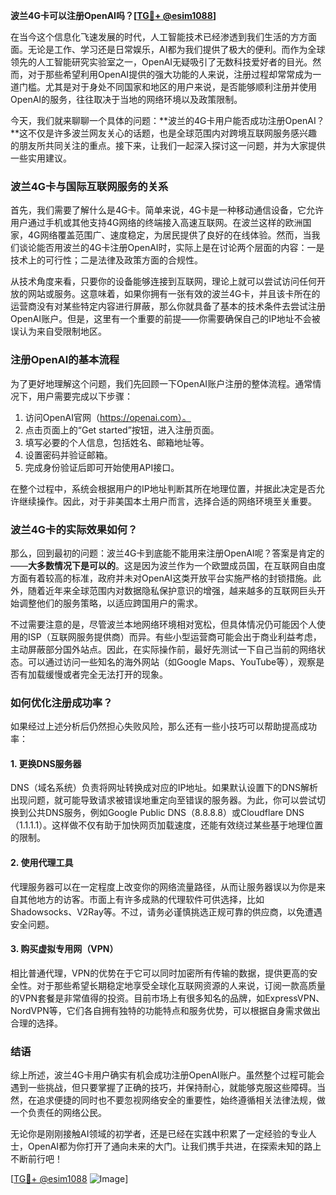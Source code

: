 **波兰4G卡可以注册OpenAI吗？[[TG💪+ @esim1088](https://t.me/s/esim1088)]**

在当今这个信息化飞速发展的时代，人工智能技术已经渗透到我们生活的方方面面。无论是工作、学习还是日常娱乐，AI都为我们提供了极大的便利。而作为全球领先的人工智能研究实验室之一，OpenAI无疑吸引了无数科技爱好者的目光。然而，对于那些希望利用OpenAI提供的强大功能的人来说，注册过程却常常成为一道门槛。尤其是对于身处不同国家和地区的用户来说，是否能够顺利注册并使用OpenAI的服务，往往取决于当地的网络环境以及政策限制。

今天，我们就来聊聊一个具体的问题：**波兰的4G卡用户能否成功注册OpenAI？**这不仅是许多波兰网友关心的话题，也是全球范围内对跨境互联网服务感兴趣的朋友所共同关注的重点。接下来，让我们一起深入探讨这一问题，并为大家提供一些实用建议。

### 波兰4G卡与国际互联网服务的关系

首先，我们需要了解什么是4G卡。简单来说，4G卡是一种移动通信设备，它允许用户通过手机或其他支持4G网络的终端接入高速互联网。在波兰这样的欧洲国家，4G网络覆盖范围广、速度稳定，为居民提供了良好的在线体验。然而，当我们谈论能否用波兰的4G卡注册OpenAI时，实际上是在讨论两个层面的内容：一是技术上的可行性；二是法律及政策方面的合规性。

从技术角度来看，只要你的设备能够连接到互联网，理论上就可以尝试访问任何开放的网站或服务。这意味着，如果你拥有一张有效的波兰4G卡，并且该卡所在的运营商没有对某些特定内容进行屏蔽，那么你就具备了基本的技术条件去尝试注册OpenAI账户。但是，这里有一个重要的前提——你需要确保自己的IP地址不会被误认为来自受限制地区。

### 注册OpenAI的基本流程

为了更好地理解这个问题，我们先回顾一下OpenAI账户注册的整体流程。通常情况下，用户需要完成以下步骤：

1. 访问OpenAI官网（https://openai.com）。
2. 点击页面上的“Get started”按钮，进入注册页面。
3. 填写必要的个人信息，包括姓名、邮箱地址等。
4. 设置密码并验证邮箱。
5. 完成身份验证后即可开始使用API接口。

在整个过程中，系统会根据用户的IP地址判断其所在地理位置，并据此决定是否允许继续操作。因此，对于非美国本土用户而言，选择合适的网络环境至关重要。

### 波兰4G卡的实际效果如何？

那么，回到最初的问题：波兰4G卡到底能不能用来注册OpenAI呢？答案是肯定的——**大多数情况下是可以的**。这是因为波兰作为一个欧盟成员国，在互联网自由度方面有着较高的标准，政府并未对OpenAI这类开放平台实施严格的封锁措施。此外，随着近年来全球范围内对数据隐私保护意识的增强，越来越多的互联网巨头开始调整他们的服务策略，以适应跨国用户的需求。

不过需要注意的是，尽管波兰本地网络环境相对宽松，但具体情况仍可能因个人使用的ISP（互联网服务提供商）而异。有些小型运营商可能会出于商业利益考虑，主动屏蔽部分国外站点。因此，在实际操作前，最好先测试一下自己当前的网络状态。可以通过访问一些知名的海外网站（如Google Maps、YouTube等），观察是否有加载缓慢或者完全无法打开的现象。

### 如何优化注册成功率？

如果经过上述分析后仍然担心失败风险，那么还有一些小技巧可以帮助提高成功率：

#### 1. 更换DNS服务器
DNS（域名系统）负责将网址转换成对应的IP地址。如果默认设置下的DNS解析出现问题，就可能导致请求被错误地重定向至错误的服务器。为此，你可以尝试切换到公共DNS服务，例如Google Public DNS（8.8.8.8）或Cloudflare DNS（1.1.1.1）。这样做不仅有助于加快网页加载速度，还能有效绕过某些基于地理位置的限制。

#### 2. 使用代理工具
代理服务器可以在一定程度上改变你的网络流量路径，从而让服务器误以为你是来自其他地方的访客。市面上有许多成熟的代理软件可供选择，比如Shadowsocks、V2Ray等。不过，请务必谨慎挑选正规可靠的供应商，以免遭遇安全问题。

#### 3. 购买虚拟专用网（VPN）
相比普通代理，VPN的优势在于它可以同时加密所有传输的数据，提供更高的安全性。对于那些希望长期稳定地享受全球化互联网资源的人来说，订阅一款高质量的VPN套餐是非常值得的投资。目前市场上有很多知名的品牌，如ExpressVPN、NordVPN等，它们各自拥有独特的功能特点和服务优势，可以根据自身需求做出合理的选择。

### 结语

综上所述，波兰4G卡用户确实有机会成功注册OpenAI账户。虽然整个过程可能会遇到一些挑战，但只要掌握了正确的技巧，并保持耐心，就能够克服这些障碍。当然，在追求便捷的同时也不要忽视网络安全的重要性，始终遵循相关法律法规，做一个负责任的网络公民。

无论你是刚刚接触AI领域的初学者，还是已经在实践中积累了一定经验的专业人士，OpenAI都为你打开了通向未来的大门。让我们携手共进，在探索未知的路上不断前行吧！

[[TG💪+ @esim1088](https://t.me/s/esim1088) ![Image](https://i.postimg.cc/4NQfJmqS/Snipaste-2025-05-13-00-14-12.png)]